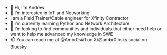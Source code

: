 - 👋 Hi, I’m Andrew
- 👀 I’m interested in IoT and Networking
- I am a Field Trainer/Cable engineer for Xfinity Contractor
- 🌱 I’m currently learning Python and Network Architecture
- 💞️ I’m looking to find communities and individuals that either need help or want to help me advanced my knowledge in SWE
- 📫 You can reach me at @Ambr0sia1 on X/@ambr0.bsky.social on Bluesky
